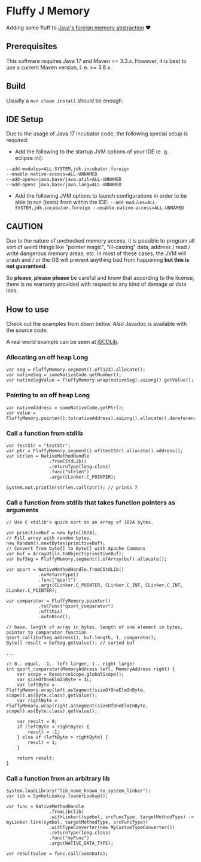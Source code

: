 # Fluffy J Memory
Adding some fluff to [Java's foreign memory abstraction](https://openjdk.org/jeps/412) ❤

## Prerequisites
This software requires Java 17 and Maven >= 3.3.x. However, it is best to use a current Maven version, i. e. >= 3.8.x.

## Build
Usually a `mvn clean install` should be enough.

## IDE Setup
Due to the usage of Java 17 incubator code, the following special setup is required:  
* Add the following to the startup JVM options of your IDE (e. g. eclipse.ini):

```
--add-modules=ALL-SYSTEM,jdk.incubator.foreign
--enable-native-access=ALL-UNNAMED
--add-opens=java.base/java.util=ALL-UNNAMED
--add-opens java.base/java.lang=ALL-UNNAMED
```
* Add the following JVM options to launch configurations in order to be able to run (tests) from within the IDE:
```--add-modules=ALL-SYSTEM,jdk.incubator.foreign --enable-native-access=ALL-UNNAMED```

## CAUTION
Due to the nature of unchecked memory access, it is possible to program all sort of weird things like "pointer magic", "ill-casting" data, address / read / write dangerous memory areas, etc. In most of these cases, the JVM will crash and / or the OS will prevent anything bad from happening **but this is not guaranteed**.  
  
So **please, please please** be careful and know that according to the license, there is no warranty provided with respect to any kind of damage or data loss.

## How to use
Check out the examples from down below. Also Javadoc is available with the source code.  
  
A real world example can be seen at [jSCDLib](https://github.com/itemis/jscdlib).

### Allocating an off heap Long

```
var seg = FluffyMemory.segment().of(123).allocate();
var nativeSeg = someNativeCode.getNumber();
var nativeSegValue = FluffyMemory.wrap(nativeSeg).asLong().getValue();
```

### Pointing to an off heap Long

```
var nativeAddress = someNativeCode.getPtr();
var value = FluffyMemory.pointer().to(nativeAddress).asLong().allocate().dereference();
```

### Call a function from stdlib  
  
```
var testStr = "testStr";
var ptr = FluffyMemory.segment().of(testStr).allocate().address();
var strlen = NativeMethodHandle
                .fromCStdLib()
                .returnType(long.class)
                .func("strlen")
                .args(CLinker.C_POINTER);

System.out.println(strlen.call(ptr)); // prints 7
```
  
### Call a function from stdlib that takes function pointers as arguments  
  
```
// Use C stdlib's quick sort on an array of 1024 bytes.

var primitiveBuf = new byte[1024];
// Fill array with random bytes.
new Random().nextBytes(primitiveBuf);
// Convert from byte[] to Byte[] with Apache Commons
var buf = ArrayUtils.toObject(primitiveBuf);
var bufSeg = FluffyMemory.segment().ofArray(buf).allocate();

var qsort = NativeMethodHandle.fromCStdLib()
            .noReturnType()
            .func("qsort")
            .args(CLinker.C_POINTER, CLinker.C_INT, CLinker.C_INT, CLinker.C_POINTER);

var comparator = FluffyMemory.pointer()
            .toCFunc("qsort_comparator")
            .of(this)
            .autoBind();
            
// base, length of array in bytes, length of one element in bytes, pointer to comparator function
qsort.call(bufSeg.address(), buf.length, 1, comparator);
Byte[] result = bufSeg.getValue(); // sorted buf

...

// 0.. equal, -1.. left larger, 1.. right larger
int qsort_comparator(MemoryAddress left, MemoryAddress right) {
    var scope = ResourceScope.globalScope();
    var sizeOfOneElmInByte = 1L;
    var leftByte = FluffyMemory.wrap(left.asSegment(sizeOfOneElmInByte, scope)).as(Byte.class).getValue();
    var rightByte = FluffyMemory.wrap(right.asSegment(sizeOfOneElmInByte, scope)).as(Byte.class).getValue();
        
    var result = 0;
    if (leftByte < rightByte) {
        result = -1;
    } else if (leftByte > rightByte) {
        result = 1;
    }
    
    return result;
}
```

### Call a function from an arbitrary lib  
  
```
System.loadLibrary("lib_name_known_to_system_linker");
var lib = SymbolLookup.loaderLookup();
        
var func = NativeMethodHandle
                .fromLib(lib)
                .withLinker((symbol, srcFuncType, targetMethodType) -> myLinker.link(symbol, targetMethodType, srcFuncType))
                .withTypeConverter(new MyCustomTypeConverter())
                .returnType(long.class)
                .func("myFunc")
                .args(NATIVE_DATA_TYPE);

var resultValue = func.call(someData);
```
